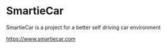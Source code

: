 # SmartieCar
SmartieCar is a project for a better self driving car environment

https://www.smartiecar.com
